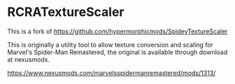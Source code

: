 # RCRATextureScaler

This is a fork of https://github.com/hypermorphicmods/SpideyTextureScaler

This is originally a utility tool to allow texture conversion and scaling for Marvel's Spider-Man Remastered, the original is available through download at nexusmods.

https://www.nexusmods.com/marvelsspidermanremastered/mods/1313/